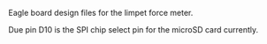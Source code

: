 Eagle board design files for the limpet force meter.

Due pin D10 is the SPI chip select pin for the microSD card currently.
